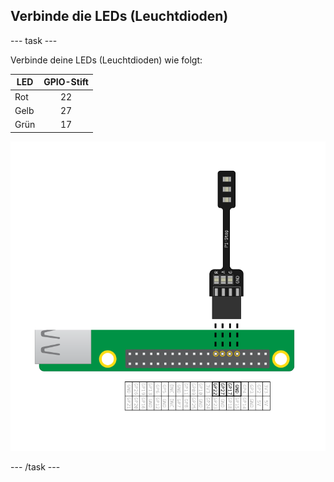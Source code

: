 ## Verbinde die LEDs (Leuchtdioden)

\--- task \---

Verbinde deine LEDs (Leuchtdioden) wie folgt:

| LED  | GPIO-Stift |
| ---- |:----------:|
| Rot  |     22     |
| Gelb |     27     |
| Grün |     17     |

![PiStop verbindet sich über GPIO-Nummer 22, 27, 17 (Raspberry-Stift 15, 13, 11) und Masse (Raspberry-Stift 9)](images/Traffic-Lights-Diagram.png)

\--- /task \---